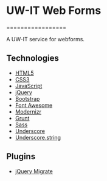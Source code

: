 # UW-IT Web Forms
=================

A UW-IT service for webforms. 

Technologies
------------

* [HTML5](http://developers.whatwg.org/)
* [CSS3](http://www.w3.org/Style/CSS/)
* [JavaScript](https://developer.mozilla.org/en-US/docs/JavaScript)
* [jQuery](http://jquery.com/)
* [Bootstrap](http://twitter.github.com/bootstrap/)
* [Font Awesome](http://fortawesome.github.com/Font-Awesome/)
* [Modernizr](http://modernizr.com/)
* [Grunt](http://gruntjs.com/)
* [Sass](http://sass-lang.com/)
* [Underscore](http://underscorejs.org/)
* [Underscore.string](http://epeli.github.com/underscore.string/)


Plugins
-------

* [jQuery Migrate](https://github.com/jquery/jquery-migrate/)

